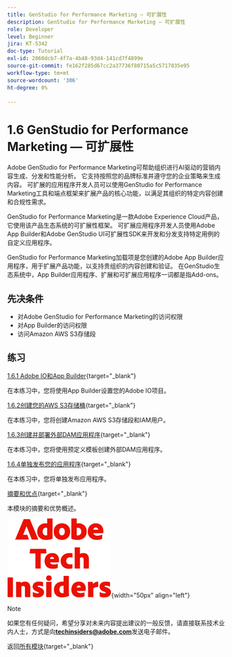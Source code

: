 ```yaml
---
title: GenStudio for Performance Marketing — 可扩展性
description: GenStudio for Performance Marketing — 可扩展性
role: Developer
level: Beginner
jira: KT-5342
doc-type: Tutorial
exl-id: 2860dcb7-4f7a-4b48-93d4-141cd7f4899e
source-git-commit: fe162f285d67cc2a37736f80715a5c5717835e95
workflow-type: tm+mt
source-wordcount: '306'
ht-degree: 0%

---
```


# 1.6 GenStudio for Performance Marketing — 可扩展性

Adobe GenStudio for Performance Marketing可帮助组织进行AI驱动的营销内容生成、分发和性能分析。 它支持按照您的品牌标准并遵守您的企业策略来生成内容。 可扩展的应用程序开发人员可以使用GenStudio for Performance Marketing工具和端点框架来扩展产品的核心功能，以满足其组织的特定内容创建和合规性需求。

GenStudio for Performance Marketing是一款Adobe Experience Cloud产品，它使用该产品生态系统的可扩展性框架。 可扩展应用程序开发人员使用Adobe App Builder和Adobe GenStudio UI可扩展性SDK来开发和分发支持特定用例的自定义应用程序。

GenStudio for Performance Marketing加载项是您创建的Adobe App Builder应用程序，用于扩展产品功能，以支持贵组织的内容创建和验证。 在GenStudio生态系统中，App Builder应用程序、扩展和可扩展应用程序一词都是指Add-ons。

## 先决条件

- 对Adobe GenStudio for Performance Marketing的访问权限
- 对App Builder的访问权限
- 访问Amazon AWS S3存储段

## 练习

[1.6.1 Adobe IO和App Builder](./ex1.md){target="_blank"}

在本练习中，您将使用App Builder设置您的Adobe IO项目。

[1.6.2创建您的AWS S3存储桶](./ex2.md){target="_blank"}

在本练习中，您将创建Amazon AWS S3存储段和IAM用户。

[1.6.3创建并部署外部DAM应用程序](./ex3.md){target="_blank"}

在本练习中，您将使用预定义模板创建外部DAM应用程序。

[1.6.4单独发布您的应用程序](./ex4.md){target="_blank"}

在本练习中，您将单独发布应用程序。

[摘要和优点](./summary.md){target="_blank"}

本模块的摘要和优势概述。

![技术内部人士](./../../../assets/images/techinsiders.png){width="50px" align="left"}

>[!NOTE]
>
>如果您有任何疑问，希望分享对未来内容提出建议的一般反馈，请直接联系技术业内人士，方式是向&#x200B;**techinsiders@adobe.com**&#x200B;发送电子邮件。

返回[所有模块](../../../overview.md){target="_blank"}
